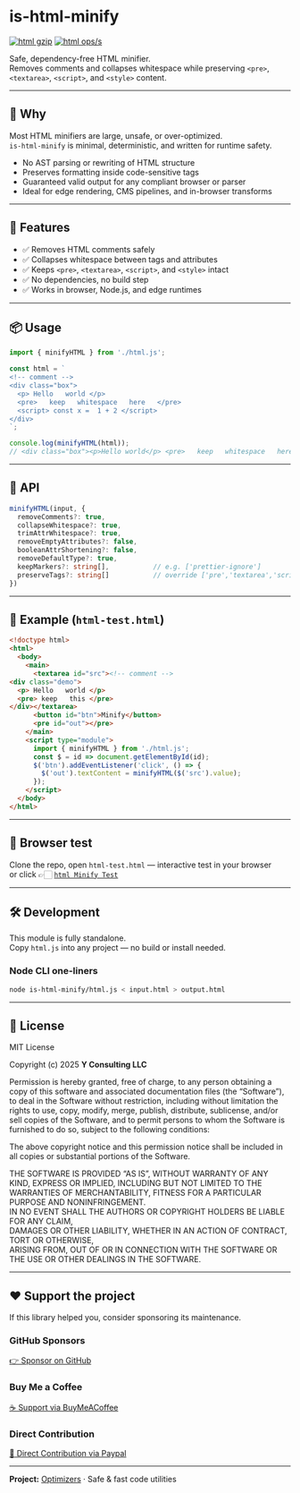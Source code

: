 # is-html-minify

[![html gzip](https://img.shields.io/endpoint?url=https://raw.githubusercontent.com/yvancg/optimizers/main/metrics/html.js.json)](./metrics/html.js.json) 
[![html ops/s](https://img.shields.io/endpoint?url=https://raw.githubusercontent.com/yvancg/optimizers/main/bench/html.json)](./bench/html.json)

Safe, dependency-free HTML minifier.  
Removes comments and collapses whitespace while preserving `<pre>`, `<textarea>`, `<script>`, and `<style>` content.

---

## 🚀 Why

Most HTML minifiers are large, unsafe, or over-optimized.  
`is-html-minify` is minimal, deterministic, and written for runtime safety.

- No AST parsing or rewriting of HTML structure  
- Preserves formatting inside code-sensitive tags  
- Guaranteed valid output for any compliant browser or parser  
- Ideal for edge rendering, CMS pipelines, and in-browser transforms  

---

## 🌟 Features

- ✅ Removes HTML comments safely  
- ✅ Collapses whitespace between tags and attributes  
- ✅ Keeps `<pre>`, `<textarea>`, `<script>`, and `<style>` intact  
- ✅ No dependencies, no build step  
- ✅ Works in browser, Node.js, and edge runtimes  

---

## 📦 Usage

```js
import { minifyHTML } from './html.js';

const html = `
<!-- comment -->
<div class="box">
  <p> Hello   world </p>
  <pre>   keep   whitespace   here   </pre>
  <script> const x =  1 + 2 </script>
</div>
`;

console.log(minifyHTML(html));
// <div class="box"><p>Hello world</p> <pre>   keep   whitespace   here   </pre> <script> const x =  1 + 2 </script></div>
```

---

## 🧠 API

```ts
minifyHTML(input, {
  removeComments?: true,
  collapseWhitespace?: true,
  trimAttrWhitespace?: true,
  removeEmptyAttributes?: false,
  booleanAttrShortening?: false,
  removeDefaultType?: true,
  keepMarkers?: string[],           // e.g. ['prettier-ignore']
  preserveTags?: string[]           // override ['pre','textarea','script','style']
})
```

---

## 🧪 Example (`html-test.html`)

```html
<!doctype html>
<html>
  <body>
    <main>
      <textarea id="src"><!-- comment -->
<div class="demo">
  <p> Hello   world </p>
  <pre> keep   this </pre>
</div></textarea>
      <button id="btn">Minify</button>
      <pre id="out"></pre>
    </main>
    <script type="module">
      import { minifyHTML } from './html.js';
      const $ = id => document.getElementById(id);
      $('btn').addEventListener('click', () => {
        $('out').textContent = minifyHTML($('src').value);
      });
    </script>
  </body>
</html>
```

---

## 🧪 Browser test

Clone the repo, open `html-test.html` — interactive test in your browser  
or click 👉🏻 
[`html Minify Test`](https://yvancg.github.io/optimizers/is-html-minify/html-test.html)  

---

## 🛠 Development

This module is fully standalone.  
Copy `html.js` into any project — no build or install needed.

### Node CLI one-liners

```bash
node is-html-minify/html.js < input.html > output.html
```

---

## 🪪 License

MIT License  

Copyright (c) 2025 **Y Consulting LLC**

Permission is hereby granted, free of charge, to any person obtaining a copy
of this software and associated documentation files (the “Software”), to deal
in the Software without restriction, including without limitation the rights
to use, copy, modify, merge, publish, distribute, sublicense, and/or sell
copies of the Software, and to permit persons to whom the Software is
furnished to do so, subject to the following conditions:

The above copyright notice and this permission notice shall be included in
all copies or substantial portions of the Software.

THE SOFTWARE IS PROVIDED “AS IS”, WITHOUT WARRANTY OF ANY KIND, EXPRESS OR
IMPLIED, INCLUDING BUT NOT LIMITED TO THE WARRANTIES OF MERCHANTABILITY,
FITNESS FOR A PARTICULAR PURPOSE AND NONINFRINGEMENT.  
IN NO EVENT SHALL THE AUTHORS OR COPYRIGHT HOLDERS BE LIABLE FOR ANY CLAIM,  
DAMAGES OR OTHER LIABILITY, WHETHER IN AN ACTION OF CONTRACT, TORT OR OTHERWISE,  
ARISING FROM, OUT OF OR IN CONNECTION WITH THE SOFTWARE OR THE USE OR OTHER DEALINGS IN THE SOFTWARE.

---

## ❤️ Support the project

If this library helped you, consider sponsoring its maintenance.

### GitHub Sponsors  
[👉 Sponsor on GitHub](https://github.com/sponsors/yvancg)

### Buy Me a Coffee  
[☕ Support via BuyMeACoffee](https://buymeacoffee.com/yconsulting)

### Direct Contribution  
[💸 Direct Contribution via Paypal](https://www.paypal.com/ncp/payment/4HT7CA3E7HYBA)

---

**Project:** [Optimizers](https://github.com/Yvancg/optimizers) · Safe & fast code utilities
